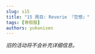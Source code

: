 ```yaml
---
slug: s15
title: "15 周目: Reverie 『空想』"
tags: [寒假服]
authors: yukonisen
---
```


*旧的活动将不会补充详细信息。*

<!--truncate-->

